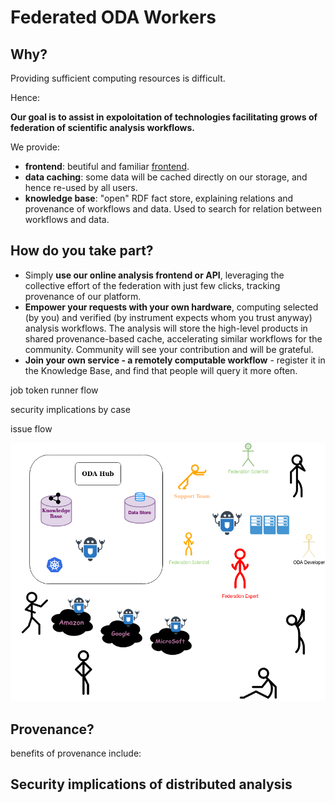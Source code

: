 # Federated ODA Workers

## Why?

Providing sufficient computing resources is difficult.

Hence:

**Our goal is to assist in expoloitation of technologies facilitating grows of federation of scientific analysis workflows.**

We provide:

* **frontend**: beutiful and familiar [frontend](https://www.astro.unige.ch/cdci/astrooda_/).
* **data caching**: some data will be cached directly on our storage, and hence re-used by all users.
* **knowledge base**: "open" RDF fact store, explaining relations and provenance of workflows and data. Used to search for relation between workflows and data.

## How do you take part?

* Simply **use our online analysis frontend or API**, leveraging the collective effort of the federation with just few clicks, tracking provenance of our platform.
* **Empower your requests with your own hardware**, computing selected (by you) and verified (by instrument expects whom you trust anyway) analysis workflows. The analysis will store the high-level products in shared provenance-based cache, accelerating similar workflows for the community. Community will see your contribution and will be grateful.
* **Join your own service - a remotely computable workflow** - register it in the Knowledge Base, and find that people will query it more often.

job token runner flow

security implications by case

issue flow

![Diagram](Diagram.png)


## Provenance?

benefits of provenance include:


## Security implications of distributed analysis
